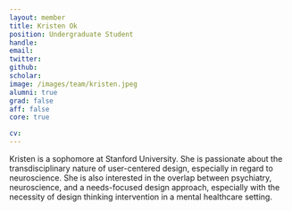 ```yaml
---
layout: member
title: Kristen Ok  
position: Undergraduate Student
handle:
email:
twitter:
github:
scholar:
image: /images/team/kristen.jpeg
alumni: true
grad: false
aff: false
core: true

cv:
---
```


Kristen is a sophomore at Stanford University. She is passionate about the transdisciplinary nature of user-centered design, especially in regard to neuroscience. She is also interested in the overlap between psychiatry, neuroscience, and a needs-focused design approach, especially with the necessity of design thinking intervention in a mental healthcare setting.
